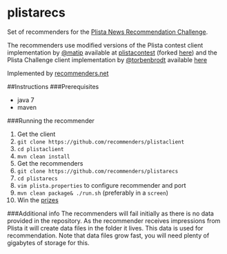 plistarecs
==========

Set of recommenders for the [Plista News Recommendation Challenge](https://sites.google.com/site/newsrec2013/challenge).

The recommenders use modified versions of the Plista contest client implementation by [@matip](http://twitter.com/matip) available at
[plistacontest](https://github.com/matip/plistacontest) (forked [here](https://github.com/recommenders/plistacontest)) and the Plista Challenge client implementation by [@torbenbrodt](https://twitter.com/torbenbrodt) available [here](https://github.com/plista/orp-sdk-java)

Implemented by [recommenders.net](http://www.recommenders.net)

##Instructions
###Prerequisites
* java 7
* maven

###Running the recommender
1. Get the client
  1. ```git clone https://github.com/recommenders/plistaclient```
  2. ```cd plistaclient```
  3. ```mvn clean install```
2. Get the recommenders
  1. ```git clone https://github.com/recommenders/plistarecs```
  2. ```cd plistarecs```
  3. ```vim plista.properties``` to configure recommender and port
  4. ```mvn clean package& ./run.sh``` (preferably in a ```screen```)
3. Win the [prizes](https://sites.google.com/site/newsrec2013/challenge#TOC-Prizes)

###Additional info
The recommenders will fail initially as there is no data provided in the repository. As the recommender receives impressions from Plista it will create data files in the folder it lives. This data is used for recommendation.
Note that data files grow fast, you will need plenty of gigabytes of storage for this.
